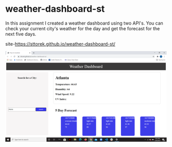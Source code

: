 # weather-dashboard-st

In this assignment I created a weather dashboard using two API's. You can check your current city's weather for the day and get the forecast for the next five days. 

site-https://sttorek.github.io/weather-dashboard-st/


![weatherDashboard](./assets/Screenshot.png)
